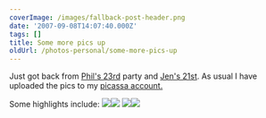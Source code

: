 ```yaml
---
coverImage: /images/fallback-post-header.png
date: '2007-09-08T14:07:40.000Z'
tags: []
title: Some more pics up
oldUrl: /photos-personal/some-more-pics-up
---
```


Just got back from [Phil's 23rd](https://picasaweb.google.com/mike.cann/Phils23rd) party and [Jen's 21st](https://picasaweb.google.com/mike.cann/Jens21st). As usual I have uploaded the pics to my [picassa account.](https://picasaweb.google.com/mike.cann)

<!-- more -->

Some highlights include:
[![](https://lh3.google.com/mike.cann/RuKZlHFk_II/AAAAAAAAD8Y/Oa2AJjMy2Nc/s144/DSC02402.JPG)](https://picasaweb.google.com/mike.cann/Phils23rd/photo#5107813790228216962)[![](https://lh3.google.com/mike.cann/RuKZdHFk_EI/AAAAAAAAD7o/zmF7U7bnPgo/s144/DSC02398.JPG)](https://picasaweb.google.com/mike.cann/Phils23rd/photo#5107813652789263426)
[![](https://lh5.google.com/mike.cann/RuKaxnFk_4I/AAAAAAAAEFs/yXyLb80ZY70/s144/DSC02342.JPG)](https://picasaweb.google.com/mike.cann/Jens21st/photo#5107815104488210306)[![](https://lh4.google.com/mike.cann/RuKZ7XFk_UI/AAAAAAAAD-k/gDiFNKauWeM/s144/DSC02296.JPG)](https://picasaweb.google.com/mike.cann/Jens21st/photo#5107814172480306498)
